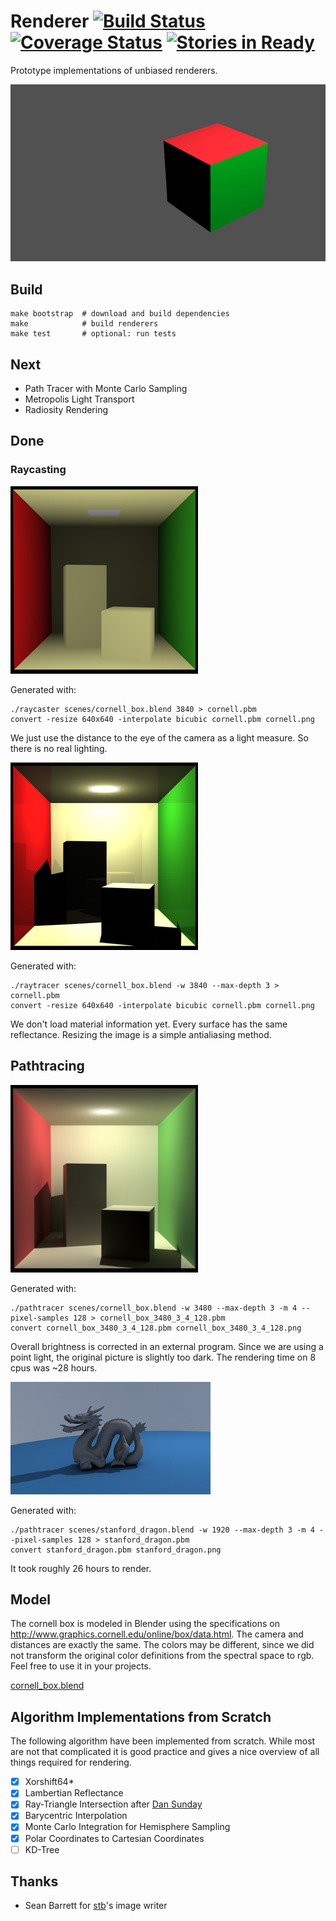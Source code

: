
# Renderer [![Build Status](https://travis-ci.org/blacklab/renderer.svg?branch=master)](https://travis-ci.org/blacklab/renderer) [![Coverage Status](https://coveralls.io/repos/github/blacklab/renderer/badge.svg?branch=master)](https://coveralls.io/github/blacklab/renderer?branch=master) [![Stories in Ready](https://badge.waffle.io/blacklab/renderer.png?label=ready&title=Ready)](https://waffle.io/blacklab/renderer)

Prototype implementations of unbiased renderers.

![Produced by our simple raytracer](scenes/colored_cube.png)

## Build

```
make bootstrap  # download and build dependencies
make            # build renderers
make test       # optional: run tests
```

## Next

* Path Tracer with Monte Carlo Sampling
* Metropolis Light Transport
* Radiosity Rendering

## Done

### Raycasting

[![Cornell box rendered by our simple raycaster](scenes/cornell_raycast_small.png)](scenes/cornell_raycast.png)

Generated with:
```(bash)
./raycaster scenes/cornell_box.blend 3840 > cornell.pbm
convert -resize 640x640 -interpolate bicubic cornell.pbm cornell.png
```

We just use the distance to the eye of the camera as a light measure. So there
is no real lighting.


[![Cornell box rendered by our raytracer](scenes/cornell_raytrace_small.png)](scenes/cornell_raytrace.png)

Generated with:
```(bash)
./raytracer scenes/cornell_box.blend -w 3840 --max-depth 3 > cornell.pbm
convert -resize 640x640 -interpolate bicubic cornell.pbm cornell.png
```

We don't load material information yet. Every surface has the same reflectance.
Resizing the image is a simple antialiasing method.

## Pathtracing

[![Cornell box rendered by our pathtracer](scenes/cornell_box_pathtrace_300_4_128.png)](scenes/cornell_box_pathtrace_3480_4_128.png)

Generated with:
```(bash)
./pathtracer scenes/cornell_box.blend -w 3480 --max-depth 3 -m 4 --pixel-samples 128 > cornell_box_3480_3_4_128.pbm
convert cornell_box_3480_3_4_128.pbm cornell_box_3480_3_4_128.png
```

Overall brightness is corrected in an external program. Since we are using a point light, the original picture is slightly too dark. The rendering time on 8 cpus was ~28 hours.

[![Stanford dragon rendered by our pathtracer](scenes/stanford_dragon_small.png)](scenes/stanford_dragon.png)

Generated with:
```(bash)
./pathtracer scenes/stanford_dragon.blend -w 1920 --max-depth 3 -m 4 --pixel-samples 128 > stanford_dragon.pbm
convert stanford_dragon.pbm stanford_dragon.png
```

It took roughly 26 hours to render.

## Model

The cornell box is modeled in Blender using the specifications on
http://www.graphics.cornell.edu/online/box/data.html. The camera and distances
are exactly the same. The colors may be different, since we did not transform
the original color definitions from the spectral space to rgb. Feel free to use
it in your projects.

[cornell_box.blend](scenes/cornell_box.blend)

## Algorithm Implementations from Scratch

The following algorithm have been implemented from scratch. While most are not
that complicated it is good practice and gives a nice overview of all things
required for rendering.

- [x] Xorshift64*
- [x] Lambertian Reflectance
- [x] Ray-Triangle Intersection after [Dan Sunday](http://geomalgorithms.com/a06-_intersect-2.html)
- [x] Barycentric Interpolation
- [x] Monte Carlo Integration for Hemisphere Sampling
- [x] Polar Coordinates to Cartesian Coordinates
- [ ] KD-Tree

## Thanks
* Sean Barrett for [stb](https://github.com/nothings/stb)'s image writer
